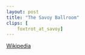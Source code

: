 ```yaml
---
layout: post
title: "The Savoy Ballroom"
clips: [
    foxtrot_at_savoy]
---
```


[Wikipedia](https://en.wikipedia.org/wiki/Savoy_Ballroom)

